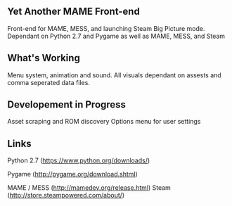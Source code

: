 Yet Another MAME Front-end
---
Front-end for MAME, MESS, and launching Steam Big Picture mode.  Dependant on Python 2.7 and Pygame as well as MAME, MESS, and Steam

What's Working
---
Menu system, animation and sound.  All visuals dependant on assests and comma seperated data files.

Developement in Progress
---
Asset scraping and ROM discovery
Options menu for user settings

Links
---
Python 2.7 (https://www.python.org/downloads/)

Pygame (http://pygame.org/download.shtml)

MAME / MESS (http://mamedev.org/release.html)
Steam (http://store.steampowered.com/about/)
